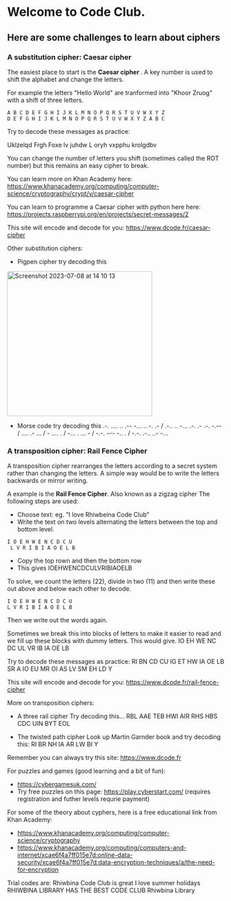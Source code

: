 # Welcome to Code Club. 
## Here are some challenges to learn about ciphers 

### A substitution cipher: Caesar cipher

The easiest place to start is the <b> Caesar cipher </b>. A key number is used to shift the alphabet and change the letters. 

For example the letters "Hello World" are tranformed into "Khoor Zruog" with a shift of three letters. 

``` text
A B C D E F G H I J K L M N O P Q R S T U V W X Y Z
D E F G H I J K L M N O P Q R S T U V W X Y Z A B C
```

Try to decode these messages as practice:

Uklzelqd Frgh Foxe lv juhdw
L oryh vxpphu krolgdbv

You can change the number of letters you shift (sometimes called the ROT number) but this remains an easy cipher to break. 

You can learn more on Khan Academy here: https://www.khanacademy.org/computing/computer-science/cryptography/crypt/v/caesar-cipher

You can learn to programme a Caesar cipher with python here here: https://projects.raspberrypi.org/en/projects/secret-messages/2

This site will encode and decode for you: https://www.dcode.fr/caesar-cipher

Other substitution ciphers:
- Pigpen cipher  try decoding this
<img width="336" alt="Screenshot 2023-07-08 at 14 10 13" src="https://github.com/brennanpincardiff/rhiwbina_codeclub_projects/assets/7151469/dd3fd8dd-60a6-4fba-8787-c6688a20b91a">

  
- Morse code      try decoding this
.-. .... .. .-- -... .. -. .- / .-.. .. -... .-. .- .-. -.-- / .... .- ... / - .... . /
   -... . ... - / -.-. --- -.. . / -.-. .-.. ..- -...


### A transposition cipher: Rail Fence Cipher

A transposition cipher rearranges the letters according to a secret system rather than changing the letters. A simple way would be to
write the letters backwards or mirror writing. 

A example is the <b>Rail Fence Cipher</b>. Also known as a zigzag cipher
The following steps are used:
- Choose text: eg. "I love Rhiwbeina Code Club"
- Write the text on two levels alternating the letters between the top and bottom level. 
``` text
I O E H W E N C D C U 
 L V R I B I A O E L B 
```
- Copy the top rown and then the bottom row 
- This gives
IOEHWENCDCULVRIBIAOELB

To solve, we count the letters (22), divide in two (11)
and then write these out above and below each other to decode. 
``` text
I O E H W E N C D C U 
L V R I B I A O E L B 
```
Then we write out the words again. 

Sometimes we break this into blocks of letters to make it easier to read and we fill up these blocks with dummy letters. 
This would give. 
IO EH WE NC DC UL VR IB IA OE LB

Try to decode these messages as practice:
RI BN CD CU IG ET HW IA OE LB SR A
IO EU MR OI AS LV SM EH LD Y

This site will encode and decode for you: https://www.dcode.fr/rail-fence-cipher

More on transposition ciphers:
- A three rail cipher
Try decoding this...
RBL AAE TEB HWI AIR RHS HBS CDC UIN BYT EOL

- The twisted path cipher
Look up Martin Garnder book and try decoding this:
RI BR NH IA AR LW BI Y  

Remember you can always try this site: https://www.dcode.fr


For puzzles and games (good learning and a bit of fun):
- https://cybergamesuk.com/ 
- Try free puzzles on this page: https://play.cyberstart.com/ (requires registration and futher levels requrie payment)

For some of the theory about cyphers, here is a free educational link from Khan Academy:
- https://www.khanacademy.org/computing/computer-science/cryptography
- https://www.khanacademy.org/computing/computers-and-internet/xcae6f4a7ff015e7d:online-data-security/xcae6f4a7ff015e7d:data-encryption-techniques/a/the-need-for-encryption

Trial codes are: 
Rhiwbina Code Club is great
I love summer holidays
RHIWBINA LIBRARY HAS THE BEST CODE CLUB
Rhiwbina Library

